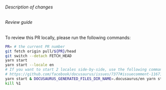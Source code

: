 ###### Description of changes

<!--
Please briefly describe changes made in this PR.
-->

###### Review guide

<!--
The below instructions are for the reviewer only.
Do not delete them!
-->

To review this PR locally, please run the following commands:

```bash
PR= # the current PR number
git fetch origin pull/${PR}/head
git switch --detach FETCH_HEAD
yarn start
yarn start --locale en
# If you want to start 2 locales side-by-side, use the following command on Linux:
# https://github.com/facebook/docusaurus/issues/7377#issuecomment-1167192715
yarn start & DOCUSAURUS_GENERATED_FILES_DIR_NAME=.docusaurus/en yarn start --locale en --port 3001
kill %1
```
